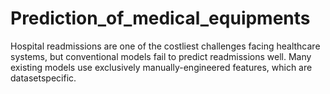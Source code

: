 # Prediction_of_medical_equipments
Hospital readmissions are one of the costliest challenges facing healthcare systems, but conventional models fail to predict readmissions well. Many existing models use exclusively manually-engineered features, which are datasetspecific.
